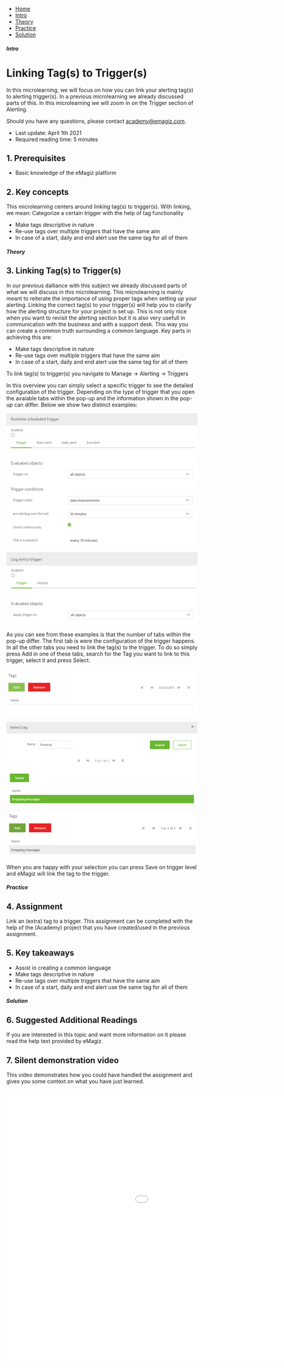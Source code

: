 <div class="ez-academy">
    <div class="ez-academy__body">
        <main class="micro-learning">
        <ul class="doc-nav">
            <li class="doc-nav__item"><a href="../../docs/microlearning/novice-alerting-index" class="doc-nav__link">Home</a></li>
            <li class="doc-nav__item"><a href="#intro" class="doc-nav__link">Intro</a></li>
            <li class="doc-nav__item"><a href="#theory" class="doc-nav__link">Theory</a></li>
            <li class="doc-nav__item"><a href="#practice" class="doc-nav__link">Practice</a></li>
            <li class="doc-nav__item"><a href="#solution" class="doc-nav__link">Solution</a></li>
        </ul>

<div class="doc">

##### Intro

# Linking Tag(s) to Trigger(s)

In this microlearning, we will focus on how you can link your alerting tag(s) to alerting trigger(s).
In a previous microlearning we already discussed parts of this. In this microlearning we will zoom in on the Trigger section of Alerting.

Should you have any questions, please contact academy@emagiz.com.

- Last update: April 1th 2021
- Required reading time: 5 minutes

## 1. Prerequisites
- Basic knowledge of the eMagiz platform

## 2. Key concepts
This microlearning centers around linking tag(s) to trigger(s).
With linking, we mean: Categorize a certain trigger with the help of tag functionality

- Make tags descriptive in nature
- Re-use tags over multiple triggers that have the same aim
- In case of a start, daily and end alert use the same tag for all of them

##### Theory

## 3. Linking Tag(s) to Trigger(s)

In our previous dalliance with this subject we already discussed parts of what we will discuss in this microlearning. This microlearning is mainly meant to reiterate the importance of using proper tags when setting up your alerting. Linking the correct tag(s) to your trigger(s) will help you to clarify how the alerting structure for your project is set up. This is not only nice when you want to revisit the alerting section but it is also very usefull in communication with the business and with a support desk. This way you can create a common truth surrounding a common language. Key parts in achieving this are:

- Make tags descriptive in nature
- Re-use tags over multiple triggers that have the same aim
- In case of a start, daily and end alert use the same tag for all of them

To link tag(s) to trigger(s) you navigate to Manage -> Alerting -> Triggers

In this overview you can simply select a specific trigger to see the detailed configuration of the trigger. Depending on the type of trigger that you open the avaiable tabs within the pop-up and the information shown in the pop-up can differ. Below we show two distinct examples:

<p align="center"><img src="../../img/microlearning/novice-alerting-linking-tags-to-triggers--example-trigger-detail-data-measurements.png"></p>

<p align="center"><img src="../../img/microlearning/novice-alerting-linking-tags-to-triggers--example-trigger-detail-log-entry.png"></p>

As you can see from these examples is that the number of tabs within the pop-up differ. The first tab is were the configuration of the trigger happens. In all the other tabs you need to link the tag(s) to the trigger. To do so simply press Add in one of these tabs, search for the Tag you want to link to this trigger, select it and press Select.

<p align="center"><img src="../../img/microlearning/novice-alerting-linking-tags-to-triggers--example-trigger-detail-no-tag.png"></p>

<p align="center"><img src="../../img/microlearning/novice-alerting-linking-tags-to-triggers--example-trigger-detail-select-tag.png"></p>

<p align="center"><img src="../../img/microlearning/novice-alerting-linking-tags-to-triggers--example-trigger-detail-one-tag.png"></p>

When you are happy with your selection you can press Save on trigger level and eMagiz will link the tag to the trigger.

##### Practice

## 4. Assignment

Link an (extra) tag to a trigger.
This assignment can be completed with the help of the (Academy) project that you have created/used in the previous assignment.

## 5. Key takeaways

- Assist in creating a common language
- Make tags descriptive in nature
- Re-use tags over multiple triggers that have the same aim
- In case of a start, daily and end alert use the same tag for all of them

##### Solution

## 6. Suggested Additional Readings

If you are interested in this topic and want more information on it please read the help text provided by eMagiz.

## 7. Silent demonstration video

This video demonstrates how you could have handled the assignment and gives you some context on what you have just learned. 

<iframe width="1280" height="720" src="../../vid/microlearning/novice-alerting-linking-tags-to-triggers.mp4" frameborder="0" allow="accelerometer; autoplay; clipboard-write; encrypted-media; gyroscope; picture-in-picture" allowfullscreen></iframe>	

</div>
</main>
</div>
</div>